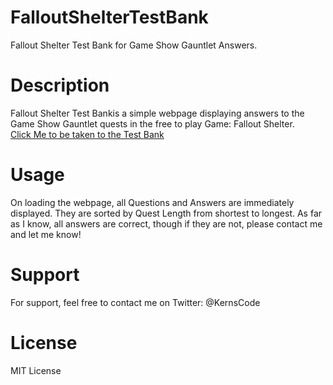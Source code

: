 # FalloutShelterTestBank

Fallout Shelter Test Bank for Game Show Gauntlet Answers. 
# Description

Fallout Shelter Test Bankis a simple webpage displaying answers to the Game Show Gauntlet quests in the free to play Game: Fallout Shelter.  
[Click Me to be taken to the Test Bank](https://kernscode.github.io/FalloutShelterTestBank/)

# Usage

On loading the webpage, all Questions and Answers are immediately displayed. They are sorted by Quest Length from shortest to longest. 
As far as I know, all answers are correct, though if they are not, please contact me and let me know!

# Support

For support, feel free to contact me on Twitter: @KernsCode 

# License

MIT License

